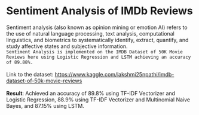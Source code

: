 # **Sentiment Analysis of IMDb Reviews**
Sentiment analysis (also known as opinion mining or emotion AI) refers to the use of natural language processing, text analysis, computational linguistics, and biometrics to systematically identify, extract, quantify, and study affective states and subjective information. <br>
`Sentiment Analysis is implemented on the IMDB Dataset of 50K Movie Reviews here using Logistic Regression and LSTM achieving an accuracy of 89.88%.` <br><br>
Link to the dataset: https://www.kaggle.com/lakshmi25npathi/imdb-dataset-of-50k-movie-reviews <br><br>
**Result**: Achieved an accuracy of 89.8% using TF-IDF Vectorizer and Logistic Regression, 88.9% using TF-IDF Vectorizer and Multinomial Naive Bayes, and 87.15% using LSTM.

